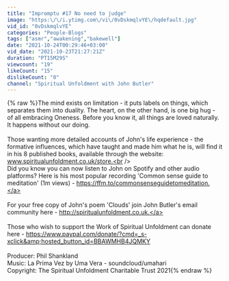 ```yaml
---
title: "Impromptu #17 No need to judge"
image: "https:\/\/i.ytimg.com\/vi\/0vDskmqlvYE\/hqdefault.jpg"
vid_id: "0vDskmqlvYE"
categories: "People-Blogs"
tags: ["asmr","awakening","bakewell"]
date: "2021-10-24T00:29:46+03:00"
vid_date: "2021-10-23T21:27:21Z"
duration: "PT15M29S"
viewcount: "19"
likeCount: "15"
dislikeCount: "0"
channel: "Spiritual Unfoldment with John Butler"
---
```

{% raw %}The mind exists on limitation - it puts labels on things, which separates them into duality. The heart, on the other hand, is one big hug - of all embracing Oneness. Before you know it, all things are loved naturally. It happens without our doing.<br /><br />Those wanting more detailed accounts of John's life experience - the formative influences, which have taught and made him what he is, will find it in his 8 published books, available through the website: www.spiritualunfoldment.co.uk/store.<br /><br />Did you know you can now listen to John on Spotify and other audio platforms? Here is his most popular recording 'Common sense guide to meditation' (1m views) - <a rel="nofollow" target="blank" href="https://ffm.to/commonsenseguidetomeditation.">https://ffm.to/commonsenseguidetomeditation.</a><br /><br />For your free copy of John's poem 'Clouds' join John Butler's email community here - <a rel="nofollow" target="blank" href="http://spiritualunfoldment.co.uk.">http://spiritualunfoldment.co.uk.</a><br /><br />Those who wish to support the Work of Spiritual Unfoldment can donate here - <a rel="nofollow" target="blank" href="https://www.paypal.com/donate/?cmd=_s-xclick&amp;hosted_button_id=BBAWMHB4JQMKY">https://www.paypal.com/donate/?cmd=_s-xclick&amp;hosted_button_id=BBAWMHB4JQMKY</a><br /><br />Producer: Phil Shankland<br />Music: La Prima Vez by Uma Vera - soundcloud/umahari<br />Copyright: The Spiritual Unfoldment Charitable Trust 2021{% endraw %}
